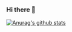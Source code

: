 ### Hi there 👋

[![Anurag's github stats](https://github-readme-stats.vercel.app/api?username=haydnch)](https://github.com/anuraghazra/github-readme-stats)


